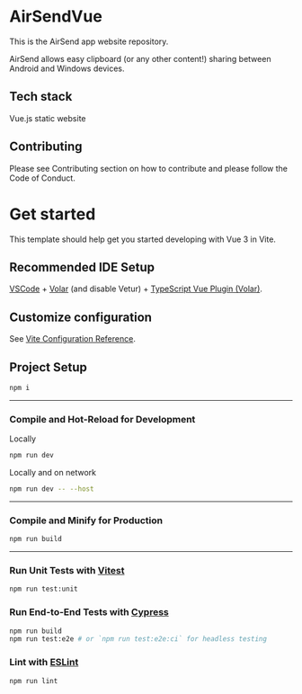 # AirSendVue
This is the AirSend app website repository.

AirSend allows easy clipboard (or any other content!) sharing between Android and Windows devices.

## Tech stack
Vue.js static website

## Contributing

Please see Contributing section on how to contribute and please follow the Code of Conduct.


# Get started

This template should help get you started developing with Vue 3 in Vite.

## Recommended IDE Setup

[VSCode](https://code.visualstudio.com/) + [Volar](https://marketplace.visualstudio.com/items?itemName=johnsoncodehk.volar) (and disable Vetur) + [TypeScript Vue Plugin (Volar)](https://marketplace.visualstudio.com/items?itemName=johnsoncodehk.vscode-typescript-vue-plugin).

## Customize configuration

See [Vite Configuration Reference](https://vitejs.dev/config/).

## Project Setup

```sh
npm i
```

---
### Compile and Hot-Reload for Development

Locally
```sh
npm run dev
```

Locally and on network
```sh
npm run dev -- --host
```

---
### Compile and Minify for Production

```sh
npm run build
```

---
### Run Unit Tests with [Vitest](https://vitest.dev/)

```sh
npm run test:unit
```

### Run End-to-End Tests with [Cypress](https://www.cypress.io/)

```sh
npm run build
npm run test:e2e # or `npm run test:e2e:ci` for headless testing
```

### Lint with [ESLint](https://eslint.org/)

```sh
npm run lint
```
